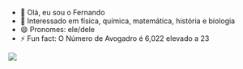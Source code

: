 - 👋 Olá, eu sou o Fernando
- 👀 Interessado em física, química, matemática, história e biologia
- 😄 Pronomes: ele/dele
- ⚡ Fun fact: O Número de Avogadro é 6,022 elevado a 23



![](https://media1.tenor.com/m/EfI6hiM0sYYAAAAC/%D0%B2%D0%B0%D1%80.gif)
